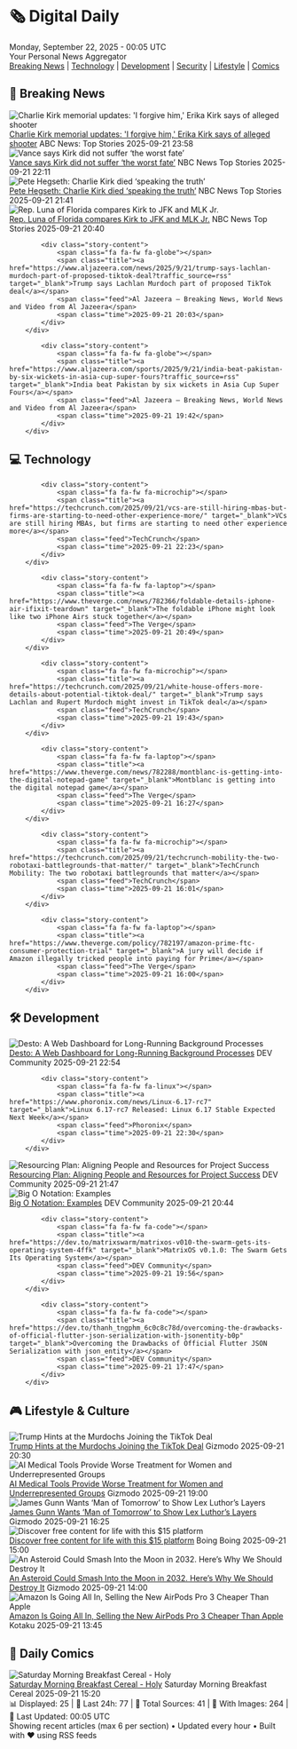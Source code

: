 <!-- Processing 54 RSS feeds at 2025-09-22 00:04:52 UTC -->
<!-- Processing: XKCD -->
<!-- Processing: Penny Arcade -->
<!-- Processing: Poorly Drawn Lines -->
<!-- Processing: Garfield -->
<!-- Processing: Girl Genius -->
<!-- Processing: Dinosaur Comics -->
<!-- Processing: CNN Top Stories -->
<!-- Processing: CNN Breaking News -->
<!-- Processing: BBC World News -->
<!-- Processing: Associated Press Breaking -->
<!-- Processing: ABC News Breaking -->
<!-- Processing: Sky News World -->
<!-- Processing: Ars Technica -->
<!-- Processing: Hacker News -->
<!-- Processing: It's FOSS -->
<!-- Processing: DistroWatch -->
<!-- Processing: Linux.com -->
<!-- Processing: Red Hat Blog -->
<!-- Processing: GitHub Blog -->
<!-- Processing: DZone -->
<!-- Processing: Martin Fowler -->
<!-- Processing: The Pragmatic Engineer -->
<!-- Processing: Lifehacker -->
<!-- Processing: Gizmodo -->
<!-- Processing: Schneier on Security -->
<!-- Generated 1 new posts out of 25 feeds processed -->
<div class="newspaper-header">
    <h1 class="newspaper-title">🗞️ Digital Daily</h1>
    <div class="newspaper-date">Monday, September 22, 2025 - 00:05 UTC</div>
    <div class="newspaper-subtitle">Your Personal News Aggregator</div>
</div>

<div class="newspaper-nav">
    <a href="#breaking">Breaking News</a> |
    <a href="#tech">Technology</a> |
    <a href="#dev">Development</a> |
    <a href="#security">Security</a> |
    <a href="#lifestyle">Lifestyle</a> |
    <a href="#webcomics">Comics</a>
</div>

<div class="news-section breaking-news" id="breaking">
<h2 class="section-header">🚨 Breaking News</h2>
<div class="stories-container">
<div class="story">
            <img src="https://s.abcnews.com/images/US/donald-trump-32-rt-gmh-250921_1758496691576_hpMain_4x3t_384.jpg" alt="Charlie Kirk memorial updates: &#x27;I forgive him,&#x27; Erika Kirk says of alleged shooter" class="story-image" loading="lazy" onerror="this.style.display='none'">
            <div class="story-content">
                <span class="fa fa-fw fa-tv"></span>
                <span class="title"><a href="https://abcnews.go.com/US/live-updates/charlie-kirk-memorial-updates-tens-thousands-mourners-expected/?id=125781004" target="_blank">Charlie Kirk memorial updates: &#x27;I forgive him,&#x27; Erika Kirk says of alleged shooter</a></span>
                <span class="feed">ABC News: Top Stories</span>
                <span class="time">2025-09-21 23:58</span>
            </div>
        </div>
<div class="story">
            <img src="https://media-cldnry.s-nbcnews.com/image/upload/t_fit_1500w/mpx/2704722219/2025_09/VANCE-4ozezx.jpg" alt="Vance says Kirk did not suffer ‘the worst fate’" class="story-image" loading="lazy" onerror="this.style.display='none'">
            <div class="story-content">
                <span class="fa fa-fw fa-broadcast-tower"></span>
                <span class="title"><a href="https://www.nbcnews.com/video/shorts/vance-says-kirk-did-not-suffer-the-worst-fate-248033349814" target="_blank">Vance says Kirk did not suffer ‘the worst fate’</a></span>
                <span class="feed">NBC News Top Stories</span>
                <span class="time">2025-09-21 22:11</span>
            </div>
        </div>
<div class="story">
            <img src="https://media-cldnry.s-nbcnews.com/image/upload/t_fit_1500w/mpx/2704722219/2025_09/hegsethvertthumb2-di0lny.jpg" alt="Pete Hegseth: Charlie Kirk died ‘speaking the truth’" class="story-image" loading="lazy" onerror="this.style.display='none'">
            <div class="story-content">
                <span class="fa fa-fw fa-broadcast-tower"></span>
                <span class="title"><a href="https://www.nbcnews.com/video/shorts/pete-hegseth-charlie-kirk-died-speaking-the-truth-248032837989" target="_blank">Pete Hegseth: Charlie Kirk died ‘speaking the truth’</a></span>
                <span class="feed">NBC News Top Stories</span>
                <span class="time">2025-09-21 21:41</span>
            </div>
        </div>
<div class="story">
            <img src="https://media-cldnry.s-nbcnews.com/image/upload/t_fit_1500w/mpx/2704722219/2025_09/tm-vert-luna-kbro0s.jpg" alt="Rep. Luna of Florida compares Kirk to JFK and MLK Jr." class="story-image" loading="lazy" onerror="this.style.display='none'">
            <div class="story-content">
                <span class="fa fa-fw fa-broadcast-tower"></span>
                <span class="title"><a href="https://www.nbcnews.com/video/shorts/rep-luna-of-florida-compares-kirk-to-jfk-and-mlk-jr-248033861797" target="_blank">Rep. Luna of Florida compares Kirk to JFK and MLK Jr.</a></span>
                <span class="feed">NBC News Top Stories</span>
                <span class="time">2025-09-21 20:40</span>
            </div>
        </div>
<div class="story">
            
            <div class="story-content">
                <span class="fa fa-fw fa-globe"></span>
                <span class="title"><a href="https://www.aljazeera.com/news/2025/9/21/trump-says-lachlan-murdoch-part-of-proposed-tiktok-deal?traffic_source=rss" target="_blank">Trump says Lachlan Murdoch part of proposed TikTok deal</a></span>
                <span class="feed">Al Jazeera – Breaking News, World News and Video from Al Jazeera</span>
                <span class="time">2025-09-21 20:03</span>
            </div>
        </div>
<div class="story">
            
            <div class="story-content">
                <span class="fa fa-fw fa-globe"></span>
                <span class="title"><a href="https://www.aljazeera.com/sports/2025/9/21/india-beat-pakistan-by-six-wickets-in-asia-cup-super-fours?traffic_source=rss" target="_blank">India beat Pakistan by six wickets in Asia Cup Super Fours</a></span>
                <span class="feed">Al Jazeera – Breaking News, World News and Video from Al Jazeera</span>
                <span class="time">2025-09-21 19:42</span>
            </div>
        </div>
</div>
</div>
<div class="news-section tech-news" id="tech">
<h2 class="section-header">💻 Technology</h2>
<div class="stories-container">
<div class="story">
            
            <div class="story-content">
                <span class="fa fa-fw fa-microchip"></span>
                <span class="title"><a href="https://techcrunch.com/2025/09/21/vcs-are-still-hiring-mbas-but-firms-are-starting-to-need-other-experience-more/" target="_blank">VCs are still hiring MBAs, but firms are starting to need other experience more</a></span>
                <span class="feed">TechCrunch</span>
                <span class="time">2025-09-21 22:23</span>
            </div>
        </div>
<div class="story">
            
            <div class="story-content">
                <span class="fa fa-fw fa-laptop"></span>
                <span class="title"><a href="https://www.theverge.com/news/782366/foldable-details-iphone-air-ifixit-teardown" target="_blank">The foldable iPhone might look like two iPhone Airs stuck together</a></span>
                <span class="feed">The Verge</span>
                <span class="time">2025-09-21 20:49</span>
            </div>
        </div>
<div class="story">
            
            <div class="story-content">
                <span class="fa fa-fw fa-microchip"></span>
                <span class="title"><a href="https://techcrunch.com/2025/09/21/white-house-offers-more-details-about-potential-tiktok-deal/" target="_blank">Trump says Lachlan and Rupert Murdoch might invest in TikTok deal</a></span>
                <span class="feed">TechCrunch</span>
                <span class="time">2025-09-21 19:43</span>
            </div>
        </div>
<div class="story">
            
            <div class="story-content">
                <span class="fa fa-fw fa-laptop"></span>
                <span class="title"><a href="https://www.theverge.com/news/782288/montblanc-is-getting-into-the-digital-notepad-game" target="_blank">Montblanc is getting into the digital notepad game</a></span>
                <span class="feed">The Verge</span>
                <span class="time">2025-09-21 16:27</span>
            </div>
        </div>
<div class="story">
            
            <div class="story-content">
                <span class="fa fa-fw fa-microchip"></span>
                <span class="title"><a href="https://techcrunch.com/2025/09/21/techcrunch-mobility-the-two-robotaxi-battlegrounds-that-matter/" target="_blank">TechCrunch Mobility: The two robotaxi battlegrounds that matter</a></span>
                <span class="feed">TechCrunch</span>
                <span class="time">2025-09-21 16:01</span>
            </div>
        </div>
<div class="story">
            
            <div class="story-content">
                <span class="fa fa-fw fa-laptop"></span>
                <span class="title"><a href="https://www.theverge.com/policy/782197/amazon-prime-ftc-consumer-protection-trial" target="_blank">A jury will decide if Amazon illegally tricked people into paying for Prime</a></span>
                <span class="feed">The Verge</span>
                <span class="time">2025-09-21 16:00</span>
            </div>
        </div>
</div>
</div>
<div class="news-section dev-news" id="dev">
<h2 class="section-header">🛠️ Development</h2>
<div class="stories-container">
<div class="story">
            <img src="https://media2.dev.to/dynamic/image/width=800%2Cheight=%2Cfit=scale-down%2Cgravity=auto%2Cformat=auto/https%3A%2F%2Fdev-to-uploads.s3.amazonaws.com%2Fuploads%2Farticles%2F5h1qngd1cqic7wbjdepc.jpg" alt="Desto: A Web Dashboard for Long-Running Background Processes" class="story-image" loading="lazy" onerror="this.style.display='none'">
            <div class="story-content">
                <span class="fa fa-fw fa-code"></span>
                <span class="title"><a href="https://dev.to/kalfasyan/desto-a-web-dashboard-for-long-running-background-processes-4lf2" target="_blank">Desto: A Web Dashboard for Long-Running Background Processes</a></span>
                <span class="feed">DEV Community</span>
                <span class="time">2025-09-21 22:54</span>
            </div>
        </div>
<div class="story">
            
            <div class="story-content">
                <span class="fa fa-fw fa-linux"></span>
                <span class="title"><a href="https://www.phoronix.com/news/Linux-6.17-rc7" target="_blank">Linux 6.17-rc7 Released: Linux 6.17 Stable Expected Next Week</a></span>
                <span class="feed">Phoronix</span>
                <span class="time">2025-09-21 22:30</span>
            </div>
        </div>
<div class="story">
            <img src="https://media2.dev.to/dynamic/image/width=800%2Cheight=%2Cfit=scale-down%2Cgravity=auto%2Cformat=auto/https%3A%2F%2Fdev-to-uploads.s3.amazonaws.com%2Fuploads%2Farticles%2Fifjs82btfktiy8z315ya.png" alt="Resourcing Plan: Aligning People and Resources for Project Success" class="story-image" loading="lazy" onerror="this.style.display='none'">
            <div class="story-content">
                <span class="fa fa-fw fa-code"></span>
                <span class="title"><a href="https://dev.to/writegenic/resourcing-plan-aligning-people-and-resources-for-project-success-1k9e" target="_blank">Resourcing Plan: Aligning People and Resources for Project Success</a></span>
                <span class="feed">DEV Community</span>
                <span class="time">2025-09-21 21:47</span>
            </div>
        </div>
<div class="story">
            <img src="https://media2.dev.to/dynamic/image/width=800%2Cheight=%2Cfit=scale-down%2Cgravity=auto%2Cformat=auto/https%3A%2F%2Fdev-to-uploads.s3.amazonaws.com%2Fuploads%2Farticles%2Fjtsb169u437ig8s73bp9.png" alt="Big O Notation: Examples" class="story-image" loading="lazy" onerror="this.style.display='none'">
            <div class="story-content">
                <span class="fa fa-fw fa-code"></span>
                <span class="title"><a href="https://dev.to/talaamm/big-o-notation-examples-4ej" target="_blank">Big O Notation: Examples</a></span>
                <span class="feed">DEV Community</span>
                <span class="time">2025-09-21 20:44</span>
            </div>
        </div>
<div class="story">
            
            <div class="story-content">
                <span class="fa fa-fw fa-code"></span>
                <span class="title"><a href="https://dev.to/matrixswarm/matrixos-v010-the-swarm-gets-its-operating-system-4ffk" target="_blank">MatrixOS v0.1.0: The Swarm Gets Its Operating System</a></span>
                <span class="feed">DEV Community</span>
                <span class="time">2025-09-21 19:56</span>
            </div>
        </div>
<div class="story">
            
            <div class="story-content">
                <span class="fa fa-fw fa-code"></span>
                <span class="title"><a href="https://dev.to/thanh_tngphm_6c0c8c78d/overcoming-the-drawbacks-of-official-flutter-json-serialization-with-jsonentity-b0p" target="_blank">Overcoming the Drawbacks of Official Flutter JSON Serialization with json_entity</a></span>
                <span class="feed">DEV Community</span>
                <span class="time">2025-09-21 17:47</span>
            </div>
        </div>
</div>
</div>
<div class="news-section lifestyle-news" id="lifestyle">
<h2 class="section-header">🎮 Lifestyle & Culture</h2>
<div class="stories-container">
<div class="story">
            <img src="https://gizmodo.com/app/uploads/2023/02/095e738dd3c65bc27b597b6986623740.jpg" alt="Trump Hints at the Murdochs Joining the TikTok Deal" class="story-image" loading="lazy" onerror="this.style.display='none'">
            <div class="story-content">
                <span class="fa fa-fw fa-computer"></span>
                <span class="title"><a href="https://gizmodo.com/trump-hints-at-the-murdochs-joining-the-tiktok-deal-2000661964" target="_blank">Trump Hints at the Murdochs Joining the TikTok Deal</a></span>
                <span class="feed">Gizmodo</span>
                <span class="time">2025-09-21 20:30</span>
            </div>
        </div>
<div class="story">
            <img src="https://gizmodo.com/app/uploads/2025/08/woman-at-doctors-office.jpg" alt="AI Medical Tools Provide Worse Treatment for Women and Underrepresented Groups" class="story-image" loading="lazy" onerror="this.style.display='none'">
            <div class="story-content">
                <span class="fa fa-fw fa-computer"></span>
                <span class="title"><a href="https://gizmodo.com/ai-medical-tools-provide-worse-treatment-for-women-and-underrepresented-groups-2000661945" target="_blank">AI Medical Tools Provide Worse Treatment for Women and Underrepresented Groups</a></span>
                <span class="feed">Gizmodo</span>
                <span class="time">2025-09-21 19:00</span>
            </div>
        </div>
<div class="story">
            <img src="https://gizmodo.com/app/uploads/2025/07/james-gunn-superman-lex-luthor-mr-handsome.jpg" alt="James Gunn Wants ‘Man of Tomorrow’ to Show Lex Luthor’s Layers" class="story-image" loading="lazy" onerror="this.style.display='none'">
            <div class="story-content">
                <span class="fa fa-fw fa-computer"></span>
                <span class="title"><a href="https://gizmodo.com/james-gunn-wants-man-of-tomorrow-to-show-lex-luthors-layers-2000661860" target="_blank">James Gunn Wants ‘Man of Tomorrow’ to Show Lex Luthor’s Layers</a></span>
                <span class="feed">Gizmodo</span>
                <span class="time">2025-09-21 16:25</span>
            </div>
        </div>
<div class="story">
            <img src="https://i0.wp.com/boingboing.net/wp-content/uploads/2025/09/BitMar-Streaming-Content-Finder-1.jpg?fit=1200%2C901&amp;quality=60&amp;ssl=1" alt="Discover free content for life with this $15 platform" class="story-image" loading="lazy" onerror="this.style.display='none'">
            <div class="story-content">
                <span class="fa fa-fw fa-arrow-right"></span>
                <span class="title"><a href="https://boingboing.net/2025/09/21/discover-free-content-for-life-with-this-15-platform.html" target="_blank">Discover free content for life with this $15 platform</a></span>
                <span class="feed">Boing Boing</span>
                <span class="time">2025-09-21 15:00</span>
            </div>
        </div>
<div class="story">
            <img src="https://gizmodo.com/app/uploads/2025/09/asteroid-2024-yr4.jpg" alt="An Asteroid Could Smash Into the Moon in 2032. Here’s Why We Should Destroy It" class="story-image" loading="lazy" onerror="this.style.display='none'">
            <div class="story-content">
                <span class="fa fa-fw fa-computer"></span>
                <span class="title"><a href="https://gizmodo.com/an-asteroid-could-smash-into-the-moon-in-2032-heres-why-we-should-destroy-it-2000661550" target="_blank">An Asteroid Could Smash Into the Moon in 2032. Here’s Why We Should Destroy It</a></span>
                <span class="feed">Gizmodo</span>
                <span class="time">2025-09-21 14:00</span>
            </div>
        </div>
<div class="story">
            <img src="https://kotaku.com/app/uploads/2025/09/airpods-pro-3.jpg" alt="Amazon Is Going All In, Selling the New AirPods Pro 3 Cheaper Than Apple" class="story-image" loading="lazy" onerror="this.style.display='none'">
            <div class="story-content">
                <span class="fa fa-fw fa-gamepad"></span>
                <span class="title"><a href="https://kotaku.com/amazon-is-going-all-in-selling-the-new-airpods-pro-3-cheaper-than-apple-2000627489" target="_blank">Amazon Is Going All In, Selling the New AirPods Pro 3 Cheaper Than Apple</a></span>
                <span class="feed">Kotaku</span>
                <span class="time">2025-09-21 13:45</span>
            </div>
        </div>
</div>
</div>
<div class="news-section webcomics-section" id="webcomics">
<h2 class="section-header">🎨 Daily Comics</h2>
<div class="stories-container">
<div class="story">
            <img src="https://www.smbc-comics.com/comics/1758236416-20250921.png" alt="Saturday Morning Breakfast Cereal - Holy" class="story-image" loading="lazy" onerror="this.style.display='none'">
            <div class="story-content">
                <span class="fa fa-fw fa-smile"></span>
                <span class="title"><a href="https://www.smbc-comics.com/comic/holy" target="_blank">Saturday Morning Breakfast Cereal - Holy</a></span>
                <span class="feed">Saturday Morning Breakfast Cereal</span>
                <span class="time">2025-09-21 15:20</span>
            </div>
        </div>
</div>
</div>

<div class="newspaper-footer">
    <div class="stats">
        📊 Displayed: 25 | 📅 Last 24h: 77 | 📡 Total Sources: 41 | 📸 With Images: 264 |
        🔄 Last Updated: 00:05 UTC
    </div>
    <div class="footer-note">
        Showing recent articles (max 6 per section) • Updated every hour • Built with ❤️ using RSS feeds
    </div>
</div>
